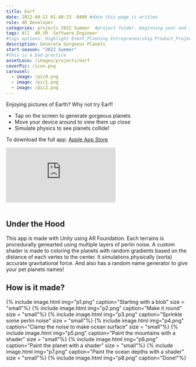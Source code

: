 ```yaml
---
title: Earf
date: 2022-08-21 01:40:23 -0400 #date this page is written
role: AR Developer 
categories: projects 2022 Summer  #project folder, beginning year and season
tags: All  AR_VR  Software_Engineer
#tags options: Highlight Event_Planning Entrepreneurship Product_Project_Management Game_Design Marketing Negotiation  Web_Design
description: Generate Gorgeous Planets 
start-season: "2022 Summer"
#this is a bad practice
assetLoco: /images/projects/earf
coverPic: /icon.png
carousel:
  - image: /pic0.png
  - image: /pic1.png
  - image: /pic2.png
---
```


Enjoying pictures of Earth? Why not try Earf!

- Tap on the screen to generate gorgeous planets
- Move your device around to view them up close
- Simulate physics to see planets collide!


To download the full app: [Apple App Store](https://apps.apple.com/us/app/earf-ar-planets/id1641207075)

<div class="iframe-container"><iframe src="https://www.youtube.com/embed/UuTJdkB-cac" frameborder="0" allow="accelerometer; autoplay; encrypted-media; gyroscope; picture-in-picture" allowfullscreen></iframe></div><br>

## Under the Hood 

This app is made with Unity using AR Foundation. Each terrains is procedurally genearted using multiple layers of perlin noise. A custom shader is made to coloring the planets with random gradients based on the distance of each vertex to the center. It simulations physically (sorta) accurate gravitational force. And also has a random name generator to give your pet planets names!

## How is it made?

{% include image.html img="p1.png" caption="Starting with a blob" size = "small"%}
{% include image.html img="p2.png" caption="Make it round" size = "small"%}
{% include image.html img="p3.png" caption="Sprinkle some perlin noise" size = "small"%}
{% include image.html img="p4.png" caption="Clamp the noise to make ocean surface" size = "small"%}
{% include image.html img="p5.png" caption="Paint the mountains with a shader" size = "small"%}
{% include image.html img="p6.png" caption="Paint the planet with a shader" size = "small"%}
{% include image.html img="p7.png" caption="Paint the ocean depths with a shader" size = "small"%}
{% include image.html img="p8.png" caption="Done!"%}